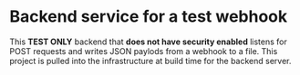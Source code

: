 # Backend service for a test webhook

This **TEST ONLY** backend that **does not have security enabled** listens for POST requests and writes JSON paylods from a webhook to a file. This project is pulled into the infrastructure at build time for the backend server. 
